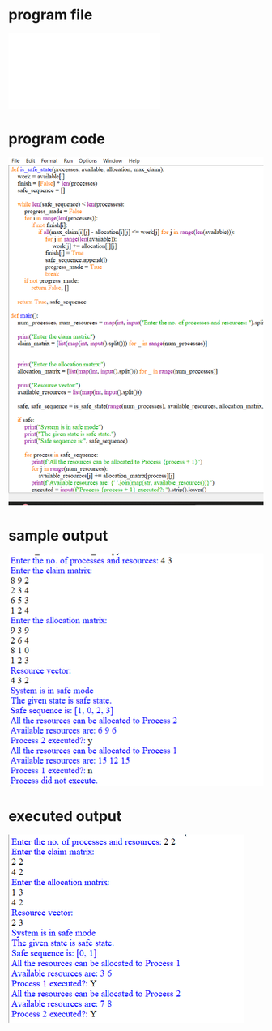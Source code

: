 
# program file
![program file](DEADLOCK_AVOIDANCE_511.py)

# program code 
![program code](DEADLOCK_AVOIDANCE_CODE_511.png)

# sample output
![sample output](DEADLOCK_AVOIDANCE_IO_511.png)

# executed output
![executed output](DEADLOCK_AVOIDANCE_EO_511.png)

